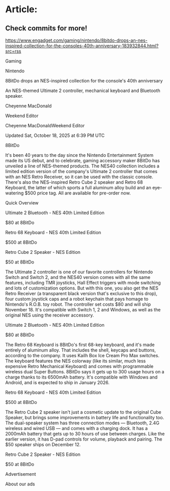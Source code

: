 # Article:

## Check commits for more!
https://www.engadget.com/gaming/nintendo/8bitdo-drops-an-nes-inspired-collection-for-the-consoles-40th-anniversary-183932844.html?src=rss

Gaming

Nintendo

8BitDo drops an NES-inspired collection for the console's 40th anniversary

An NES-themed Ultimate 2 controller, mechanical keyboard and Bluetooth speaker.

Cheyenne MacDonald

Weekend Editor

Cheyenne MacDonaldWeekend Editor

Updated Sat, October 18, 2025 at 6:39 PM UTC

8BitDo

It's been 40 years to the day since the Nintendo Entertainment System made its US debut, and to celebrate, gaming accessory maker 8BitDo has unveiled a line of NES-themed products. The NES40 collection includes a limited edition version of the company's Ultimate 2 controller that comes with an NES Retro Receiver, so it can be used with the classic console. There's also the NES-inspired Retro Cube 2 speaker and Retro 68 Keyboard, the latter of which sports a full aluminum alloy build and an eye-watering $500 price tag. All are available for pre-order now.

Quick Overview

Ultimate 2 Bluetooth - NES 40th Limited Edition

$80 at 8BitDo

Retro 68 Keyboard - NES 40th Limited Edition

$500 at 8BitDo

Retro Cube 2 Speaker - NES Edition

$50 at 8BitDo

The Ultimate 2 controller is one of our favorite controllers for Nintendo Switch and Switch 2, and the NES40 version comes with all the same features, including TMR joysticks, Hall Effect triggers with mode switching and lots of customization options. But with this one, you also get the NES Retro Receiver (a transparent black version that's exclusive to this drop), four custom joystick caps and a robot keychain that pays homage to Nintendo's R.O.B. toy robot. The controller set costs $80 and will ship November 18. It's compatible with Switch 1, 2 and Windows, as well as the original NES using the receiver accessory.

Ultimate 2 Bluetooth - NES 40th Limited Edition

$80 at 8BitDo

The Retro 68 Keyboard is 8BitDo's first 68-key keyboard, and it's made entirely of aluminum alloy. That includes the shell, keycaps and buttons, according to the company. It uses Kailh Box Ice Cream Pro Max switches. The keyboard features the NES colorway (like its similar, much less expensive Retro Mechanical Keyboard) and comes with programmable wireless dual Super Buttons. 8BitDo says it gets up to 300 usage hours on a charge thanks to its 6500mAh battery. It's compatible with Windows and Android, and is expected to ship in January 2026.

Retro 68 Keyboard - NES 40th Limited Edition

$500 at 8BitDo

The Retro Cube 2 speaker isn't just a cosmetic update to the original Cube Speaker, but brings some improvements in battery life and functionality too. The dual-speaker system has three connection modes — Bluetooth, 2.4G wireless and wired USB — and comes with a charging dock. It has a 2000mAh battery that gets up to 30 hours of use between charges. Like the earlier version, it has D-pad controls for volume, playback and pairing. The $50 speaker ships on December 12.

Retro Cube 2 Speaker - NES Edition

$50 at 8BitDo

Advertisement

About our ads